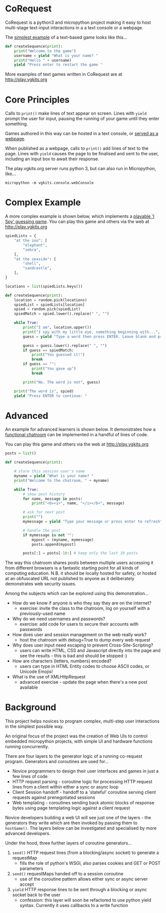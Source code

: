 # CoRequest

CoRequest is a python3 and micropython project making it easy to host multi-stage text-input 
interactions in a a text console or a webpage.

The [simplest example](https://github.com/vgkits/corequest/blob/master/src/vgkits/console/examples/helloworld.py) of a 
text-based game looks like this...

```py
def createSequence(print):
    print("Welcome to the game")
    username = yield "What is your name? "
    print("Hello " + username)
    yield "Press enter to restart the game "
```

More examples of text games written in CoRequest are at http://play.vgkits.org

# Core Principles 

Calls to `print()` make lines of text appear on screen. 
Lines with `yield` prompt the user for input, pausing the running of your game until they enter something.

Games authored in this way can be hosted in a text console, or [served as a webpage](https://github.com/vgkits/corequest/blob/master/src/vgkits/console/examples/helloweb.py).

When published as a webpage, calls to `print()` add lines of text to the page. 
Lines with `yield` causes the page to be finalised and sent to the user, including an input box to await their response.

The play.vgkits.org server runs python 3, but can also run in Micropython, like...

```
micropython -m vgkits.console.webConsole
```

# Complex Example

A more complex example is shown below, which implements a [playable 'I Spy' guessing game](https://github.com/vgkits/corequest/blob/master/src/vgkits/console/examples/ispy.py). You can play this game and others via the web at http://play.vgkits.org


```py
spiedLists = {
    "at the zoo": [
        "elephant",
        "zebra",
    ],
    "at the seaside": [
        "shell",
        "sandcastle",
    ],
}

locations = list(spiedLists.keys())

def createSequence(print):
    location = random.pick(locations)
    spiedList = spiedLists[location]
    spied = random.pick(spiedList)
    spiedMatch = spied.lower().replace(" ", "")

    while True:
        print("I am", location.upper())
        print("I spy with my little eye, something beginning with...", spied[0].upper())
        guess = yield "Type a word then press ENTER. Leave blank and press ENTER to give up"

        guess = guess.lower().replace(" ", "")
        if guess == spiedMatch:
            print("You guessed it!")
            break
        if guess == "":
            print("You gave up")
            break

        print("No. The word is not", guess)

    print("The word is", spied)
    yield "Press ENTER to continue: "
```

# Advanced

An example for advanced learners is shown below. It demonstrates how a [functional chatroom](https://github.com/vgkits/corequest/blob/master/src/vgkits/console/examples/chat.py) can be implemented in a handful of lines of code. 

You can play this game and others via the web at http://play.vgkits.org 

```py
posts = list()

def createSequence(print):

    # store this session user's name
    myname = yield "What is your name? "
    print("Welcome to the chatroom, " + myname)

    while True:
        # show post history
        for name, message in posts:
            print("<b><i>", name, "</i></b>", message)

        # ask for next post
        print("")
        mymessage = yield "Type your message or press enter to refresh"

        # handle the post
        if mymessage is not "":
            mypost = (myname, mymessage)
            posts.append(mypost)

        posts[:] = posts[-10:] # keep only the last 10 posts
```

The way this chatroom shares posts between multiple users accessing it from different browsers is a fantastic starting point for all kinds of computing education. N.B. it should be locally hosted for safety, or hosted at an obfuscated URL not published to anyone as it deliberately demonstrates web security issues. 

Among the subjects which can be explored using this demonstration...
* How do we know if anyone is who they say they are on the internet?
    - exercise: invite the class to the chatroom, log on yourself with a previously-used name
* Why do we need usernames and passwords?
    - exercise: add code for users to secure their accounts with passwords
* How does user and session management on the web really work? 
    - host the chatroom with debug=True to dump every web request
* Why does user input need escaping to prevent Cross-Site-Scripting?
    - users can write HTML, CSS and Javascript directly into the page and see the results - this is bad and should be stopped :)
* How are characters (letters, numbers) encoded?
    - users can type in HTML Entity codes to choose ASCII codes, or Unicode Emojis! 
* What is the use of XMLHttpRequest
    - advanced exercise - update the page when there's a new post available

# Background 

This project helps novices to program complex, multi-step user interactions
in the simplest possible way. 

An original focus of the project was the creation of Web UIs to control 
embedded micropython projects, with simple UI and hardware functions running 
concurrently.

There are four layers to the generator logic of a running co-request program. Generators and coroutines are used for...

* Novice programmers to design their user interfaces and games in just a few lines of code
* HTTP request parsing - coroutine logic for processing HTTP request lines from a client within either a sync or async loop 
* Client Session handoff - handoff to a 'stateful' coroutine serving client requests against prenegotiated sessions
* Web templating - coroutines sending back atomic blocks of response bytes using page templating logic against a client request

Novice developers building a web UI will see just one of the layers - the generators they write
which are then invoked by passing them to `hostGame()`. The layers below can be investigated and 
specialised by more advanced developers. 

Under the hood, three further layers of coroutine generators...
1. `send()` HTTP request lines (from a blocking/async socket) to generate a requestMap
    - fills the role of python's WSGI, also parses cookies and GET or POST parameters
2. `send()` requestMaps handed off to a session coroutine
    - use of the coroutine pattern allows either sync or async server accept
3. `yield` HTTP response lines to be sent through a blocking or async socket back to the user 
    - confession: this layer will soon be refactored to use python yield syntax. Currently it uses callbacks to a write function